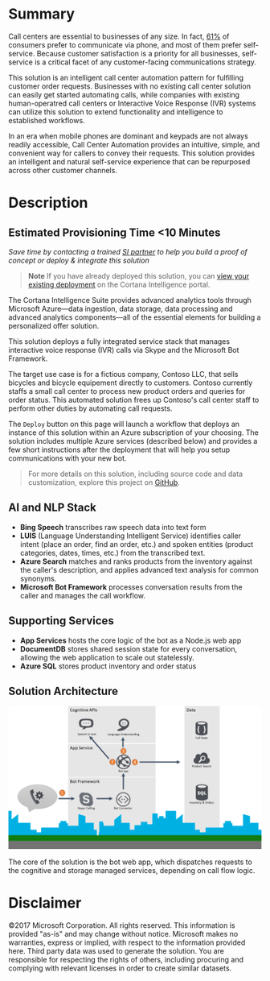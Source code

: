 # Summary
Call centers are essential to businesses of any size. In fact, [61%][survey] of consumers prefer to communicate via phone, and most of them prefer self-service. Because customer satisfaction is a priority for all businesses, self-service is a critical facet of any customer-facing communications strategy.

This solution is an intelligent call center automation pattern for fulfilling customer order requests. Businesses with no existing call center solution can easily get started automating calls, while companies with existing human-operatred call centers or Interactive Voice Response (IVR) systems can utilize this solution to extend functionality and intelligence to established workflows.

In an era when mobile phones are dominant and keypads are not always readily accessible, Call Center Automation provides an intuitive, simple, and convenient way for callers to convey their requests. This solution provides an intelligent and natural self-service experience that can be repurposed across other customer channels.

# Description
## Estimated Provisioning Time **<10 Minutes**
*Save time by contacting a trained [SI partner][partners] to help you build a proof of concept or deploy & integrate this solution*
> **Note** If you have already deployed this solution, you can [view your existing deployment][deployments] on the Cortana Intelligence portal.

The Cortana Intelligence Suite provides advanced analytics tools through Microsoft Azure—data ingestion, data storage, data processing and advanced analytics components—all of the essential elements for building a personalized offer solution.

This solution deploys a fully integrated service stack that manages interactive voice response (IVR) calls via Skype and the Microsoft Bot Framework.

The target use case is for a fictious company, Contoso LLC, that sells bicycles and bicycle equipement directly to customers. Contoso currently staffs a small call center to process new product orders and queries for order status. This automated solution frees up Contoso's call center staff to perform other duties by automating call requests.

The `Deploy` button on this page will launch a workflow that deploys an instance of this solution within an Azure subscription of your choosing. The solution includes multiple Azure services (described below) and provides a few short instructions after the deployment that will help you setup communications with your new bot.

> For more details on this solution, including source code and data customization, explore this project on [GitHub][github].

## AI and NLP Stack
* **Bing Speech** transcribes raw speech data into text form
* **LUIS** (Language Understanding Intelligent Service) identifies caller intent (place an order, find an order, etc.) and spoken entities (product categories, dates, times, etc.) from the transcribed text.
* **Azure Search** matches and ranks products from the inventory against the caller's description, and applies advanced text analysis for common synonyms.
* **Microsoft Bot Framework** processes conversation results from the caller and manages the call workflow.

## Supporting Services
* **App Services** hosts the core logic of the bot as a Node.js web app
* **DocumentDB** stores shared session state for every conversation, allowing the web application to scale out statelessly.
* **Azure SQL** stores product inventory and order status

## Solution Architecture
![Architecture diagram][arch3]

The core of the solution is the bot web app, which dispatches requests to the cognitive and storage managed services, depending on call flow logic.

[survey]: https://www.talkdesk.com/blog/10-customer-services-statistics-for-call-center-supervisors/ "Survey Source"
[deployments]: https://start.cortanaintelligence.com/Deployments?type=ciqs-call-center-automation "Your Deployments"
[partners]: https://aka.ms/personalizedoffers-sipartners "System Integraters"
[howto]: https://github.com/Azure/cortana-intelligence-call-center-solution/tree/version2
[arch]: https://stgdengbhyedqljq.blob.core.windows.net/ciqs-call-center-automation/arch.png
[arch2]: {PatternAssetBaseUrl}/arch.png
[arch3]: ../../assets/arch.png
[github]: https://github.com/Azure/cortana-intelligence-call-center-solution

# Disclaimer
©2017 Microsoft Corporation. All rights reserved. This information is provided "as-is" and may change without notice. Microsoft makes no warranties, express or implied, with respect to the information provided here. Third party data was used to generate the solution. You are responsible for respecting the rights of others, including procuring and complying with relevant licenses in order to create similar datasets.
